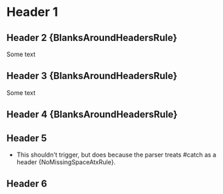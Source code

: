 # Header 1

## Header 2 {BlanksAroundHeadersRule}
Some text
## Header 3 {BlanksAroundHeadersRule}
Some text
## Header 4 {BlanksAroundHeadersRule}

## Header 5

* This shouldn't trigger, but does because the parser treats
  #catch as a header {NoMissingSpaceAtxRule}.

## Header 6